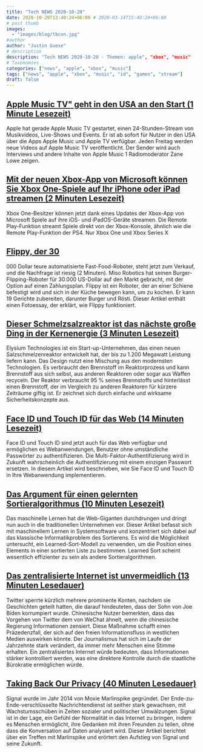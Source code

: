 ```yaml
---
title: "Tech NEWS 2020-10-20"
date: 2020-10-20T12:40:24+06:00 # 2020-03-14T15:40:24+06:00
# post thumb
images:
  - "images/blog/tbcon.jpg"
#author
author: "Justin Guese"
# description
description: "Tech NEWS 2020-10-20 - Themen: apple", "xbox", "music"
# Taxonomies
categories: ["news", "apple", "xbox", "music"]
tags: ["news", "apple", "xbox", "music", "id", "games", "stream"]
draft: false
---
```


## [Apple Music TV" geht in den USA an den Start (1 Minute Lesezeit)](https://www.macrumors.com/2020/10/19/apple-music-tv-launches/?scrolla=5eb6d68b7fedc32c19ef33b4/1/01000175457b6cd6-1cd22d47-7b08-4f31-9839-a20a8f78220c-000000/oM5iyPCztpdJ7xn6Tqqt24G76AKPOMYhzuSVHg5bv1M=163)

 Apple hat gerade Apple Music TV gestartet, einen 24-Stunden-Stream von Musikvideos, Live-Shows und Events. Er ist ab sofort für Nutzer in den USA über die Apps Apple Music und Apple TV verfügbar. Jeden Freitag werden neue Videos auf Apple Music TV veröffentlicht. Der Sender wird auch Interviews und andere Inhalte von Apple Music 1 Radiomoderator Zane Lowe zeigen.

## [Mit der neuen Xbox-App von Microsoft können Sie Xbox One-Spiele auf Ihr iPhone oder iPad streamen (2 Minuten Lesezeit)](https://www.theverge.com/2020/10/19/21524109/microsoft-xbox-app-iphone-ipad-game-streaming-xbox-app-microsoft-features/1/01000175457b6cd6-1cd22d47-7b08-4f31-9839-a20a8f78220c-000000/Ooz6pLklnAWWOJBvSLnN7pracPP1FDCG0qS4PQWpJcE=163)

 Xbox One-Besitzer können jetzt dank eines Updates der Xbox-App von Microsoft Spiele auf ihre iOS- und iPadOS-Geräte streamen. Die Remote Play-Funktion streamt Spiele direkt von der Xbox-Konsole, ähnlich wie die Remote Play-Funktion der PS4. Nur Xbox One und Xbox Series X

## [Flippy, der 30](https://www.businessinsider.com/miso-robotics-flippy-robot-on-sale-for-300000-2020-10)

000 Dollar teure automatisierte Fast-Food-Roboter, steht jetzt zum Verkauf, und die Nachfrage ist riesig (2 Minuten). Miso Robotics hat seinen Burger-Flipping-Roboter für 30.000 US-Dollar auf den Markt gebracht, mit der Option auf einen Zahlungsplan. Flippy ist ein Roboter, der an einer Schiene befestigt wird und sich in der Küche bewegen kann, um zu kochen. Er kann 19 Gerichte zubereiten, darunter Burger und Rösti. Dieser Artikel enthält einen Fotoessay, der erklärt, wie Flippy funktioniert.

## [Dieser Schmelzsalzreaktor ist das nächste große Ding in der Kernenergie (3 Minuten Lesezeit)](https://www.popularmechanics.com/science/energy/a34386186/molten-salt-reactor-new-design-nuclear-waste//1/01000175457b6cd6-1cd22d47-7b08-4f31-9839-a20a8f78220c-000000/L7L8N8kZB0HypsayaZNpx_J6-9u1RQ2YtfJmO7wE0RE=163)

 Elysium Technologies ist ein Start-up-Unternehmen, das einen neuen Salzschmelzenreaktor entwickelt hat, der bis zu 1.200 Megawatt Leistung liefern kann. Das Design nutzt eine Mischung aus den modernsten Technologien. Es verbraucht den Brennstoff im Reaktorprozess und kann Brennstoff aus sich selbst, aus anderen Reaktoren oder sogar aus Waffen recyceln. Der Reaktor verbraucht 95 % seines Brennstoffs und hinterlässt einen Brennstoff, der im Vergleich zu anderen Reaktoren für kürzere Zeiträume giftig ist. Er zeichnet sich durch einfache und wirksame Sicherheitskonzepte aus.

## [Face ID und Touch ID für das Web (14 Minuten Lesezeit)](https://webkit.org/blog/11312/meet-face-id-and-touch-id-for-the-web//1/01000175457b6cd6-1cd22d47-7b08-4f31-9839-a20a8f78220c-000000/kxbYafOn_2VXOzqmyeZ1Htu-QW2DPgWo-rAroFx2L-8=163)

 Face ID und Touch ID sind jetzt auch für das Web verfügbar und ermöglichen es Webanwendungen, Benutzer ohne umständliche Passwörter zu authentifizieren. Die Multi-Faktor-Authentifizierung wird in Zukunft wahrscheinlich die Authentifizierung mit einem einzigen Passwort ersetzen. In diesem Artikel wird beschrieben, wie Sie Face ID und Touch ID in Ihre Webanwendung implementieren.

## [Das Argument für einen gelernten Sortieralgorithmus (10 Minuten Lesezeit)](https://blog.acolyer.org/2020/10/19/the-case-for-a-learned-sorting-algorithm//1/01000175457b6cd6-1cd22d47-7b08-4f31-9839-a20a8f78220c-000000/8KHAfFgep95A8WJHURmlGhpdN31PgJIgLUHGWy61rXc=163)

 Das maschinelle Lernen hat die Web-Giganten durchdrungen und dringt nun auch in die traditionellen Unternehmen vor. Dieser Artikel befasst sich mit maschinellem Lernen in Systemsoftware und konzentriert sich dabei auf das klassische Informatikproblem des Sortierens. Es wird die Möglichkeit untersucht, ein Learned-Sort-Modell zu verwenden, um die Position eines Elements in einer sortierten Liste zu bestimmen. Learned Sort scheint wesentlich effizienter zu sein als andere Sortieralgorithmen.

## [Das zentralisierte Internet ist unvermeidlich (13 Minuten Lesedauer)](https://palladiummag.com/2020/10/19/the-centralized-internet-is-inevitable//1/01000175457b6cd6-1cd22d47-7b08-4f31-9839-a20a8f78220c-000000/SN3H-VuzrTFgVAi_Z9vFGdO0JImL4kK9ubT17IapVzw=163)

 Twitter sperrte kürzlich mehrere prominente Konten, nachdem sie Geschichten geteilt hatten, die darauf hindeuteten, dass der Sohn von Joe Biden korrumpiert wurde. Chinesische Nutzer bemerkten, dass das Vorgehen von Twitter dem von WeChat ähnelt, wenn die chinesische Regierung Informationen zensiert. Diese Maßnahme schafft einen Präzedenzfall, der sich auf den freien Informationsfluss in westlichen Medien auswirken könnte. Der Journalismus hat sich im Laufe der Jahrzehnte stark verändert, da immer mehr Menschen eine Stimme erhalten. Ein zentralisiertes Internet würde bedeuten, dass Informationen stärker kontrolliert werden, was eine direktere Kontrolle durch die staatliche Bürokratie ermöglichen würde.

## [Taking Back Our Privacy (40 Minuten Lesedauer)](https://www.newyorker.com/magazine/2020/10/26/taking-back-our-privacy/1/01000175457b6cd6-1cd22d47-7b08-4f31-9839-a20a8f78220c-000000/dRyHw_AwYg2pT4A5l5_QnX13r7tq0bL-rJ-DzeagXC4=163)

 Signal wurde im Jahr 2014 von Moxie Marlinspike gegründet. Der Ende-zu-Ende-verschlüsselte Nachrichtendienst ist seither stark gewachsen, mit Wachstumsschüben in Zeiten sozialer und politischer Umwälzungen. Signal ist in der Lage, ein Gefühl der Normalität in das Internet zu bringen, indem es Menschen ermöglicht, ihre Gedanken mit ihren Freunden zu teilen, ohne dass die Konversation auf Daten analysiert wird. Dieser Artikel berichtet über ein Treffen mit Marlinspike und erörtert den Aufstieg von Signal und seine Zukunft.

